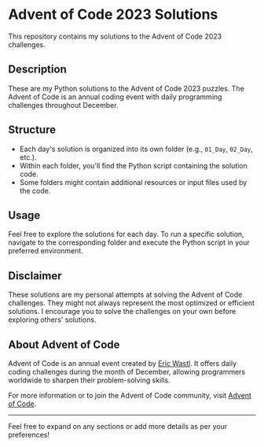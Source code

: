 # Advent of Code 2023 Solutions

This repository contains my solutions to the Advent of Code 2023 challenges.

## Description

These are my Python solutions to the Advent of Code 2023 puzzles. The Advent of Code is an annual coding event with daily programming challenges throughout December.

## Structure

- Each day's solution is organized into its own folder (e.g., `01_Day`, `02_Day`, etc.).
- Within each folder, you'll find the Python script containing the solution code.
- Some folders might contain additional resources or input files used by the code.

## Usage

Feel free to explore the solutions for each day. To run a specific solution, navigate to the corresponding folder and execute the Python script in your preferred environment.

## Disclaimer

These solutions are my personal attempts at solving the Advent of Code challenges. They might not always represent the most optimized or efficient solutions. I encourage you to solve the challenges on your own before exploring others' solutions.

## About Advent of Code

Advent of Code is an annual event created by [Eric Wastl](https://adventofcode.com/). It offers daily coding challenges during the month of December, allowing programmers worldwide to sharpen their problem-solving skills.

For more information or to join the Advent of Code community, visit [Advent of Code](https://adventofcode.com/).

---

Feel free to expand on any sections or add more details as per your preferences!
